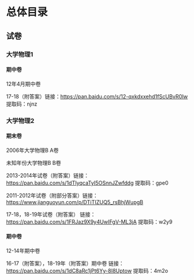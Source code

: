 # 总体目录
## 试卷
### 大学物理1

#### 期中卷

12年4月期中卷

17-18（附答案）链接：https://pan.baidu.com/s/12-qxkdxxehd1fScUBvR0Iw 提取码：njnz 

### 大学物理2

#### 期末卷

2006年大学物理B A卷

未知年份大学物理B B卷

2013-2014年试卷（附答案）链接：https://pan.baidu.com/s/1dTlyqcaTyI5OSnnJZwfddg 提取码：gpe0

2011-2012年试卷（附部分答案）链接：https://www.jianguoyun.com/p/DTiTIZUQ5_rsBhjWupgB 

17-18，18-19年试卷（附答案） 链接：https://pan.baidu.com/s/1FRJaz9X9y4UwIFgV-ML3jA 提取码：w2y9  


#### 期中卷

12-14年期中卷

16-17（附答案），18-19年（附答案）期中卷 链接：https://pan.baidu.com/s/1dC8aRc1jPt6Yy-8I8Uptow 提取码：4m2o 

